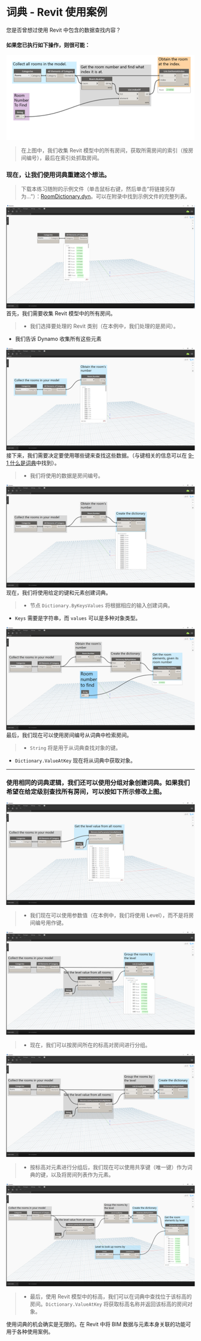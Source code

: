 

# 词典 - Revit 使用案例

您是否曾想过使用 Revit 中包含的数据查找内容？

#### 如果您已执行如下操作，则很可能：

![IMAGE](images/9-4/9-4_roomLookupByIndex.png)

> 在上图中，我们收集 Revit 模型中的所有房间，获取所需房间的索引（按房间编号），最后在索引处抓取房间。

### 现在，让我们使用词典重建这个想法。

> 下载本练习随附的示例文件（单击鼠标右键，然后单击“将链接另存为...”）：[RoomDictionary.dyn](datasets/9-4_roomDictionary.dyn)。可以在附录中找到示例文件的完整列表。

![IMAGE](images/9-4/9-4_roomDictionary-01.png) 首先，我们需要收集 Revit 模型中的所有房间。

> * 我们选择要处理的 Revit 类别（在本例中，我们处理的是房间）。
* 我们告诉 Dynamo 收集所有这些元素

![IMAGE](images/9-4/9-4_roomDictionary-02.png) 接下来，我们需要决定要使用哪些键来查找这些数据。（与键相关的信息可以在 [9-1 什么是词典](9-1_What-is-a-dictionary,md)中找到）。

> * 我们将使用的数据是房间编号。

![IMAGE](images/9-4/9-4_roomDictionary-03.png) 现在，我们将使用给定的键和元素创建词典。

> * 节点 ```Dictionary.ByKeysValues``` 将根据相应的输入创建词典。
* ```Keys``` 需要是字符串，而 ```values``` 可以是多种对象类型。

![IMAGE](images/9-4/9-4_roomDictionary-04.png) 最后，我们现在可以使用房间编号从词典中检索房间。

> * ```String``` 将是用于从词典查找对象的键。
* ```Dictionary.ValueAtKey``` 现在将从词典中获取对象。

---

### 使用相同的词典逻辑，我们还可以使用分组对象创建词典。如果我们希望在给定级别查找所有房间，可以按如下所示修改上图。

![IMAGE](images/9-4/9-4_roomDictionary-05.png)

> * 我们现在可以使用参数值（在本例中，我们将使用 Level），而不是将房间编号用作键。

![IMAGE](images/9-4/9-4_roomDictionary-06.png)

> * 现在，我们可以按房间所在的标高对房间进行分组。

![IMAGE](images/9-4/9-4_roomDictionary-07.png)

> * 按标高对元素进行分组后，我们现在可以使用共享键（唯一键）作为词典的键，以及将房间列表作为元素。

![IMAGE](images/9-4/9-4_roomDictionary-08.png)

> * 最后，使用 Revit 模型中的标高，我们可以在词典中查找位于该标高的房间。```Dictionary.ValueAtKey``` 将获取标高名称并返回该标高的房间对象。

使用词典的机会确实是无限的。在 Revit 中将 BIM 数据与元素本身关联的功能可用于各种使用案例。

